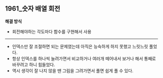 ## 1961_숫자 배열 회전

**해결 방식**

- 회전해야하는 각도마다 함수를 구현해서 사용

---

- 인덱스만 잘 조절하면 되는 문제였는데 아직은 능숙하게 하지 못했고 느릿느릿 풀었다. 
- 항상 인덱스를 하나씩 늘려가면서 비교하거나 여러개 떼어내서 보거나 해서 통째로 바꾸려고 하니 힘들었다. 
- 역시 생각이 잘 나지 않을 땐 그림을 그려가면서 풀면 쉽게 풀 수 있다.